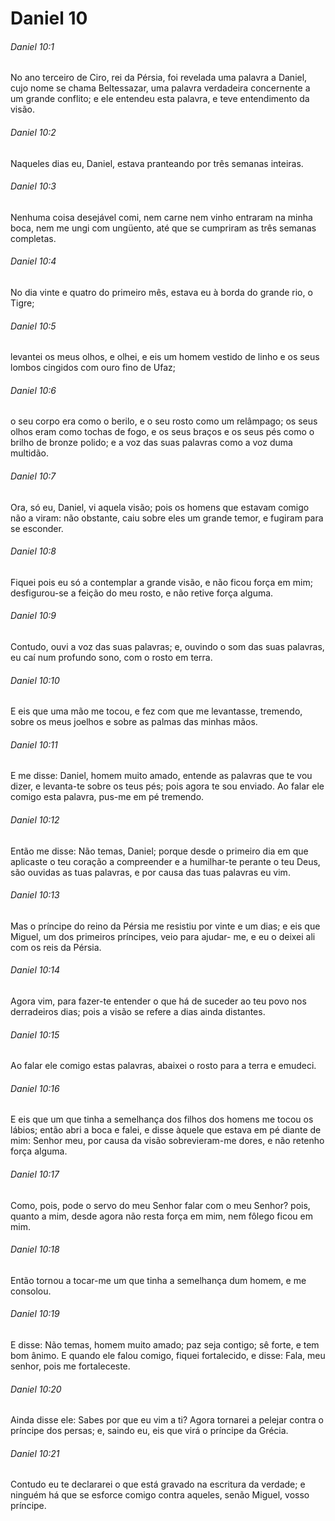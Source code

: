# Daniel 10

###### Daniel 10:1

No ano terceiro de Ciro, rei da Pérsia, foi revelada uma palavra a Daniel, cujo nome se chama Beltessazar, uma palavra verdadeira concernente a um grande conflito; e ele entendeu esta palavra, e teve entendimento da visão.

###### Daniel 10:2

Naqueles dias eu, Daniel, estava pranteando por três semanas inteiras.

###### Daniel 10:3

Nenhuma coisa desejável comi, nem carne nem vinho entraram na minha boca, nem me ungi com ungüento, até que se cumpriram as três semanas completas.

###### Daniel 10:4

No dia vinte e quatro do primeiro mês, estava eu à borda do grande rio, o Tigre;

###### Daniel 10:5

levantei os meus olhos, e olhei, e eis um homem vestido de linho e os seus lombos cingidos com ouro fino de Ufaz;

###### Daniel 10:6

o seu corpo era como o berilo, e o seu rosto como um relâmpago; os seus olhos eram como tochas de fogo, e os seus braços e os seus pés como o brilho de bronze polido; e a voz das suas palavras como a voz duma multidão.

###### Daniel 10:7

Ora, só eu, Daniel, vi aquela visão; pois os homens que estavam comigo não a viram: não obstante, caiu sobre eles um grande temor, e fugiram para se esconder.

###### Daniel 10:8

Fiquei pois eu só a contemplar a grande visão, e não ficou força em mim; desfigurou-se a feição do meu rosto, e não retive força alguma.

###### Daniel 10:9

Contudo, ouvi a voz das suas palavras; e, ouvindo o som das suas palavras, eu caí num profundo sono, com o rosto em terra.

###### Daniel 10:10

E eis que uma mão me tocou, e fez com que me levantasse, tremendo, sobre os meus joelhos e sobre as palmas das minhas mãos.

###### Daniel 10:11

E me disse: Daniel, homem muito amado, entende as palavras que te vou dizer, e levanta-te sobre os teus pés; pois agora te sou enviado. Ao falar ele comigo esta palavra, pus-me em pé tremendo.

###### Daniel 10:12

Então me disse: Não temas, Daniel; porque desde o primeiro dia em que aplicaste o teu coração a compreender e a humilhar-te perante o teu Deus, são ouvidas as tuas palavras, e por causa das tuas palavras eu vim.

###### Daniel 10:13

Mas o príncipe do reino da Pérsia me resistiu por vinte e um dias; e eis que Miguel, um dos primeiros príncipes, veio para ajudar- me, e eu o deixei ali com os reis da Pérsia.

###### Daniel 10:14

Agora vim, para fazer-te entender o que há de suceder ao teu povo nos derradeiros dias; pois a visão se refere a dias ainda distantes.

###### Daniel 10:15

Ao falar ele comigo estas palavras, abaixei o rosto para a terra e emudeci.

###### Daniel 10:16

E eis que um que tinha a semelhança dos filhos dos homens me tocou os lábios; então abri a boca e falei, e disse àquele que estava em pé diante de mim: Senhor meu, por causa da visão sobrevieram-me dores, e não retenho força alguma.

###### Daniel 10:17

Como, pois, pode o servo do meu Senhor falar com o meu Senhor? pois, quanto a mim, desde agora não resta força em mim, nem fôlego ficou em mim.

###### Daniel 10:18

Então tornou a tocar-me um que tinha a semelhança dum homem, e me consolou.

###### Daniel 10:19

E disse: Não temas, homem muito amado; paz seja contigo; sê forte, e tem bom ânimo. E quando ele falou comigo, fiquei fortalecido, e disse: Fala, meu senhor, pois me fortaleceste.

###### Daniel 10:20

Ainda disse ele: Sabes por que eu vim a ti? Agora tornarei a pelejar contra o príncipe dos persas; e, saindo eu, eis que virá o príncipe da Grécia.

###### Daniel 10:21

Contudo eu te declararei o que está gravado na escritura da verdade; e ninguém há que se esforce comigo contra aqueles, senão Miguel, vosso príncipe.

